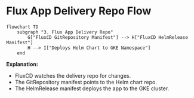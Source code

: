# Flux App Delivery Repo Flow

```mermaid
flowchart TD
    subgraph "3. Flux App Delivery Repo"
        G["FluxCD GitRepository Manifest"] --> H["FluxCD HelmRelease Manifest"]
        H --> I["Deploys Helm Chart to GKE Namespace"]
    end
```

**Explanation:**
- FluxCD watches the delivery repo for changes.
- The GitRepository manifest points to the Helm chart repo.
- The HelmRelease manifest deploys the app to the GKE cluster. 